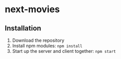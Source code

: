 # next-movies

## Installation
1. Download the repository
2. Install npm modules: `npm install`
3. Start up the server and client together: `npm start`
